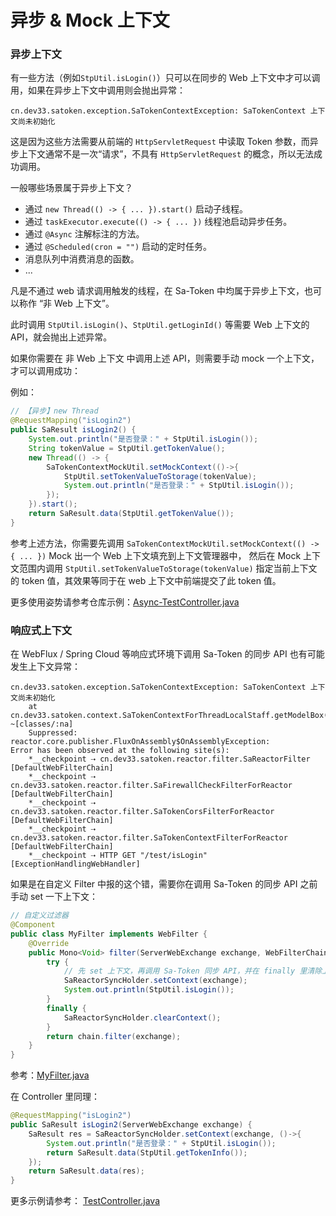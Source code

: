# 异步 & Mock 上下文

### 异步上下文

有一些方法（例如`StpUtil.isLogin()`）只可以在同步的 Web 上下文中才可以调用，如果在异步上下文中调用则会抛出异常：

``` text
cn.dev33.satoken.exception.SaTokenContextException: SaTokenContext 上下文尚未初始化
```

这是因为这些方法需要从前端的 `HttpServletRequest` 中读取 Token 参数，而异步上下文通常不是一次“请求”，不具有 `HttpServletRequest` 的概念，所以无法成功调用。

一般哪些场景属于异步上下文？
- 通过 `new Thread(() -> { ... }).start()` 启动子线程。
- 通过 `taskExecutor.execute(() -> { ... })` 线程池启动异步任务。
- 通过 `@Async` 注解标注的方法。
- 通过 `@Scheduled(cron = "")` 启动的定时任务。
- 消息队列中消费消息的函数。
- ...

凡是不通过 web 请求调用触发的线程，在 Sa-Token 中均属于异步上下文，也可以称作 “非 Web 上下文”。

此时调用 `StpUtil.isLogin()`、`StpUtil.getLoginId()` 等需要 Web 上下文的 API，就会抛出上述异常。

如果你需要在 非 Web 上下文 中调用上述 API，则需要手动 mock 一个上下文，才可以调用成功：

例如：
``` java
// 【异步】new Thread  
@RequestMapping("isLogin2")
public SaResult isLogin2() {
	System.out.println("是否登录：" + StpUtil.isLogin());
	String tokenValue = StpUtil.getTokenValue();
	new Thread(() -> {
		SaTokenContextMockUtil.setMockContext(()->{
			StpUtil.setTokenValueToStorage(tokenValue);
			System.out.println("是否登录：" + StpUtil.isLogin());
		});
	}).start();
	return SaResult.data(StpUtil.getTokenValue());
}
```

参考上述方法，你需要先调用 `SaTokenContextMockUtil.setMockContext(() -> { ... })` Mock 出一个 Web 上下文填充到上下文管理器中，
然后在 Mock 上下文范围内调用 `StpUtil.setTokenValueToStorage(tokenValue)` 指定当前上下文的 token 值，其效果等同于在 web 上下文中前端提交了此 token 值。

更多使用姿势请参考仓库示例：[Async-TestController.java](https://gitee.com/dromara/sa-token/blob/master/sa-token-demo/sa-token-demo-async/src/main/java/com/pj/test/TestController.java)


### 响应式上下文

在 WebFlux / Spring Cloud 等响应式环境下调用 Sa-Token 的同步 API 也有可能发生上下文异常：

```
cn.dev33.satoken.exception.SaTokenContextException: SaTokenContext 上下文尚未初始化
	at cn.dev33.satoken.context.SaTokenContextForThreadLocalStaff.getModelBox(SaTokenContextForThreadLocalStaff.java:73) ~[classes/:na]
	Suppressed: reactor.core.publisher.FluxOnAssembly$OnAssemblyException: 
Error has been observed at the following site(s):
	*__checkpoint ⇢ cn.dev33.satoken.reactor.filter.SaReactorFilter [DefaultWebFilterChain]
	*__checkpoint ⇢ cn.dev33.satoken.reactor.filter.SaFirewallCheckFilterForReactor [DefaultWebFilterChain]
	*__checkpoint ⇢ cn.dev33.satoken.reactor.filter.SaTokenCorsFilterForReactor [DefaultWebFilterChain]
	*__checkpoint ⇢ cn.dev33.satoken.reactor.filter.SaTokenContextFilterForReactor [DefaultWebFilterChain]
	*__checkpoint ⇢ HTTP GET "/test/isLogin" [ExceptionHandlingWebHandler]
```

如果是在自定义 Filter 中报的这个错，需要你在调用 Sa-Token 的同步 API 之前手动 set 一下上下文：
``` java
// 自定义过滤器
@Component
public class MyFilter implements WebFilter {
	@Override
	public Mono<Void> filter(ServerWebExchange exchange, WebFilterChain chain) {
		try {
			// 先 set 上下文，再调用 Sa-Token 同步 API，并在 finally 里清除上下文
			SaReactorSyncHolder.setContext(exchange);
			System.out.println(StpUtil.isLogin());
		}
		finally {
			SaReactorSyncHolder.clearContext();
		}
		return chain.filter(exchange);
	}
}
```

参考：[MyFilter.java](https://gitee.com/dromara/sa-token/blob/master/sa-token-demo/sa-token-demo-webflux-springboot3/src/main/java/com/pj/satoken/MyFilter.java)

在 Controller 里同理：

``` java
@RequestMapping("isLogin2")
public SaResult isLogin2(ServerWebExchange exchange) {
	SaResult res = SaReactorSyncHolder.setContext(exchange, ()->{
		System.out.println("是否登录：" + StpUtil.isLogin());
		return SaResult.data(StpUtil.getTokenInfo());
	});
	return SaResult.data(res);
}
```

更多示例请参考：
[TestController.java](https://gitee.com/dromara/sa-token/blob/master/sa-token-demo/sa-token-demo-webflux-springboot3/src/main/java/com/pj/test/TestController.java)